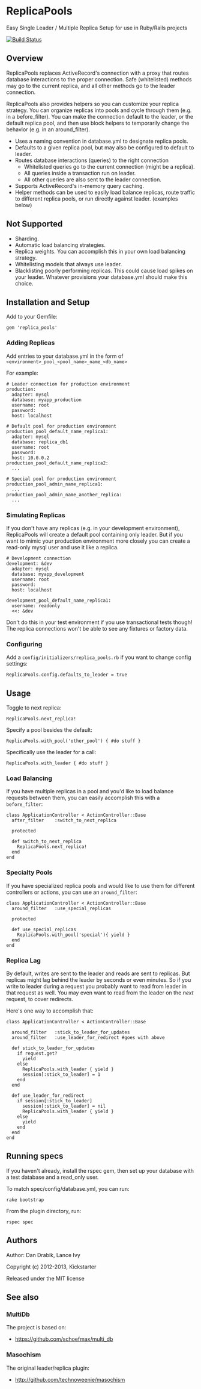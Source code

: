# ReplicaPools

Easy Single Leader / Multiple Replica Setup for use in Ruby/Rails projects

[![Build
Status](https://travis-ci.org/kickstarter/replica_pools.png?branch=owningit)](https://travis-ci.org/kickstarter/replica_pools)

## Overview

ReplicaPools replaces ActiveRecord's connection with a proxy that routes database interactions to the proper connection. Safe (whitelisted) methods may go to the current replica, and all other methods go to the leader connection.

ReplicaPools also provides helpers so you can customize your replica strategy. You can organize replicas into pools and cycle through them (e.g. in a before_filter). You can make the connection default to the leader, or the default replica pool, and then use block helpers to temporarily change the behavior (e.g. in an around_filter).

* Uses a naming convention in database.yml to designate replica pools.
* Defaults to a given replica pool, but may also be configured to default to leader.
* Routes database interactions (queries) to the right connection
  * Whitelisted queries go to the current connection (might be a replica).
  * All queries inside a transaction run on leader.
  * All other queries are also sent to the leader connection.
* Supports ActiveRecord's in-memory query caching.
* Helper methods can be used to easily load balance replicas, route traffic to different replica pools, or run directly against leader. (examples below)

## Not Supported

* Sharding.
* Automatic load balancing strategies.
* Replica weights. You can accomplish this in your own load balancing strategy.
* Whitelisting models that always use leader.
* Blacklisting poorly performing replicas. This could cause load spikes on your leader. Whatever provisions your database.yml should make this choice.

## Installation and Setup

Add to your Gemfile:

    gem 'replica_pools'

### Adding Replicas

Add entries to your database.yml in the form of `<environment>_pool_<pool_name>_name_<db_name>`

For example:

    # Leader connection for production environment
    production:
      adapter: mysql
      database: myapp_production
      username: root
      password:
      host: localhost

    # Default pool for production environment
    production_pool_default_name_replica1:
      adapter: mysql
      database: replica_db1
      username: root
      password:
      host: 10.0.0.2
    production_pool_default_name_replica2:
      ...

    # Special pool for production environment
    production_pool_admin_name_replica1:
      ...
    production_pool_admin_name_another_replica:
      ...

### Simulating Replicas

If you don't have any replicas (e.g. in your development environment), ReplicaPools will create a default pool containing only leader. But if you want to mimic your production environment more closely you can create a read-only mysql user and use it like a replica.

    # Development connection
    development: &dev
      adapter: mysql
      database: myapp_development
      username: root
      password:
      host: localhost

    development_pool_default_name_replica1:
      username: readonly
      <<: &dev

Don't do this in your test environment if you use transactional tests though! The replica connections won't be able to see any fixtures or factory data.

### Configuring

Add a `config/initializers/replica_pools.rb` if you want to change config settings:

    ReplicaPools.config.defaults_to_leader = true

## Usage

Toggle to next replica:

    ReplicaPools.next_replica!

Specify a pool besides the default:

    ReplicaPools.with_pool('other_pool') { #do stuff }

Specifically use the leader for a call:

    ReplicaPools.with_leader { #do stuff }

### Load Balancing

If you have multiple replicas in a pool and you'd like to load balance requests between them, you can easily accomplish this with a `before_filter`:

    class ApplicationController < ActionController::Base
      after_filter    :switch_to_next_replica

      protected

      def switch_to_next_replica
        ReplicaPools.next_replica!
      end
    end

### Specialty Pools

If you have specialized replica pools and would like to use them for different controllers or actions, you can use an `around_filter`:

    class ApplicationController < ActionController::Base
      around_filter   :use_special_replicas

      protected

      def use_special_replicas
        ReplicaPools.with_pool('special'){ yield }
      end
    end

### Replica Lag

By default, writes are sent to the leader and reads are sent to replicas. But replicas might lag behind the leader by seconds or even minutes. So if you write to leader during a request you probably want to read from leader in that request as well. You may even want to read from the leader on the _next_ request, to cover redirects.

Here's one way to accomplish that:

    class ApplicationController < ActionController::Base

      around_filter   :stick_to_leader_for_updates
      around_filter   :use_leader_for_redirect #goes with above

      def stick_to_leader_for_updates
        if request.get?
          yield
        else
          ReplicaPools.with_leader { yield }
          session[:stick_to_leader] = 1
        end
      end

      def use_leader_for_redirect
        if session[:stick_to_leader]
          session[:stick_to_leader] = nil
          ReplicaPools.with_leader { yield }
        else
          yield
        end
      end
    end

## Running specs

If you haven't already, install the rspec gem, then set up your database
with a test database and a read_only user.

To match spec/config/database.yml, you can run:

    rake bootstrap

From the plugin directory, run:

    rspec spec

## Authors

Author: Dan Drabik, Lance Ivy

Copyright (c) 2012-2013, Kickstarter

Released under the MIT license

## See also

### MultiDb

The project is based on:

* https://github.com/schoefmax/multi_db

### Masochism

The original leader/replica plugin:

* http://github.com/technoweenie/masochism
